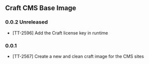 ## Craft CMS Base Image

### 0.0.2 Unreleased

* [TT-2596] Add the Craft license key in runtime

### 0.0.1

* [TT-2567] Create a new and clean craft image for the CMS sites
